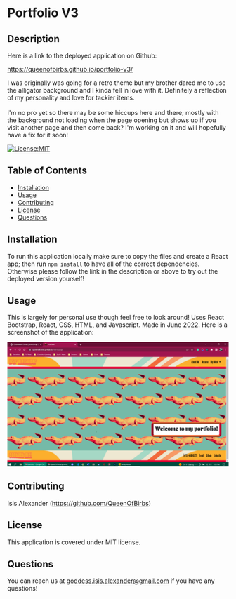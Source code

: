 # Portfolio V3

## Description 

Here is a link to the deployed application on Github:

https://queenofbirbs.github.io/portfolio-v3/

I was originally was going for a retro theme but my brother dared me to use the alligator background and I kinda fell in love with it. Definitely a reflection of my personality and love for tackier items.
<br>
<br>
I'm no pro yet so there may be some hiccups here and there; mostly with the background not loading when the page opening but shows up if you visit another page and then come back? I'm working on it and will hopefully have a fix for it soon!

[![License:MIT](https://img.shields.io/badge/License-MIT-yellow.svg)](https://opensource.org/licenses/MIT)

## Table of Contents
- [Installation](#installation)
- [Usage](#usage)
- [Contributing](#contributing)
- [License](#license)
- [Questions](#questions)

## Installation

To run this application locally make sure to copy the files and create a React app; then run ```npm install``` to have all of the correct dependencies. Otherwise please follow the link in the description or above to try out the deployed version yourself!

## Usage

This is largely for personal use though feel free to look around! Uses React Bootstrap, React, CSS, HTML, and Javascript. Made in June 2022.
Here is a screenshot of the application:

<img src="./images/portfolio-v3.png">


## Contributing

Isis Alexander (https://github.com/QueenOfBirbs)

## License

This application is covered under MIT license. 

## Questions

You can reach us at goddess.isis.alexander@gmail.com if you have any questions!



